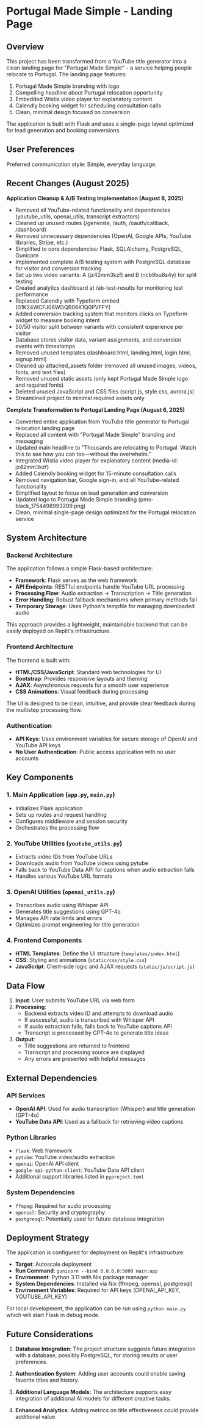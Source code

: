 # Portugal Made Simple - Landing Page

## Overview

This project has been transformed from a YouTube title generator into a clean landing page for "Portugal Made Simple" - a service helping people relocate to Portugal. The landing page features:

1. Portugal Made Simple branding with logo
2. Compelling headline about Portugal relocation opportunity  
3. Embedded Wistia video player for explanatory content
4. Calendly booking widget for scheduling consultation calls
5. Clean, minimal design focused on conversion

The application is built with Flask and uses a single-page layout optimized for lead generation and booking conversions.

## User Preferences

Preferred communication style: Simple, everyday language.

## Recent Changes (August 2025)

**Application Cleanup & A/B Testing Implementation (August 8, 2025)**
- Removed all YouTube-related functionality and dependencies (youtube_utils, openai_utils, transcript extractors)
- Cleaned up unused routes (/generate, /auth, /oauth/callback, /dashboard)
- Removed unnecessary dependencies (OpenAI, Google APIs, YouTube libraries, Stripe, etc.)
- Simplified to core dependencies: Flask, SQLAlchemy, PostgreSQL, Gunicorn
- Implemented complete A/B testing system with PostgreSQL database for visitor and conversion tracking
- Set up two video variants: A (jz42mm3kzf) and B (ncb9bu8s4y) for split testing
- Created analytics dashboard at /ab-test-results for monitoring test performance
- Replaced Calendly with Typeform embed (01K24WCFJ08WGQB06K1Q0PVFFY)
- Added conversion tracking system that monitors clicks on Typeform widget to measure booking intent
- 50/50 visitor split between variants with consistent experience per visitor
- Database stores visitor data, variant assignments, and conversion events with timestamps
- Removed unused templates (dashboard.html, landing.html, login.html, signup.html)
- Cleaned up attached_assets folder (removed all unused images, videos, fonts, and text files)
- Removed unused static assets (only kept Portugal Made Simple logo and required fonts)
- Deleted unused JavaScript and CSS files (script.js, style.css, aurora.js)
- Streamlined project to minimal required assets only

**Complete Transformation to Portugal Landing Page (August 6, 2025)**
- Converted entire application from YouTube title generator to Portugal relocation landing page
- Replaced all content with "Portugal Made Simple" branding and messaging
- Updated main headline to "Thousands are relocating to Portugal. Watch this to see how you can too—without the overwhelm."
- Integrated Wistia video player for explanatory content (media-id: jz42mm3kzf)
- Added Calendly booking widget for 15-minute consultation calls
- Removed navigation bar, Google sign-in, and all YouTube-related functionality
- Simplified layout to focus on lead generation and conversion
- Updated logo to Portugal Made Simple branding (pms-black_1754498993209.png)
- Clean, minimal single-page design optimized for the Portugal relocation service

## System Architecture

### Backend Architecture

The application follows a simple Flask-based architecture:

- **Framework**: Flask serves as the web framework
- **API Endpoints**: RESTful endpoints handle YouTube URL processing
- **Processing Flow**: Audio extraction → Transcription → Title generation
- **Error Handling**: Robust fallback mechanisms when primary methods fail
- **Temporary Storage**: Uses Python's tempfile for managing downloaded audio

This approach provides a lightweight, maintainable backend that can be easily deployed on Replit's infrastructure.

### Frontend Architecture

The frontend is built with:

- **HTML/CSS/JavaScript**: Standard web technologies for UI
- **Bootstrap**: Provides responsive layouts and theming
- **AJAX**: Asynchronous requests for a smooth user experience
- **CSS Animations**: Visual feedback during processing

The UI is designed to be clean, intuitive, and provide clear feedback during the multistep processing flow.

### Authentication

- **API Keys**: Uses environment variables for secure storage of OpenAI and YouTube API keys
- **No User Authentication**: Public access application with no user accounts

## Key Components

### 1. Main Application (`app.py`, `main.py`)

- Initializes Flask application
- Sets up routes and request handling
- Configures middleware and session security
- Orchestrates the processing flow

### 2. YouTube Utilities (`youtube_utils.py`)

- Extracts video IDs from YouTube URLs
- Downloads audio from YouTube videos using pytube
- Falls back to YouTube Data API for captions when audio extraction fails
- Handles various YouTube URL formats

### 3. OpenAI Utilities (`openai_utils.py`)

- Transcribes audio using Whisper API
- Generates title suggestions using GPT-4o
- Manages API rate limits and errors
- Optimizes prompt engineering for title generation

### 4. Frontend Components

- **HTML Templates**: Define the UI structure (`templates/index.html`)
- **CSS**: Styling and animations (`static/css/style.css`)
- **JavaScript**: Client-side logic and AJAX requests (`static/js/script.js`)

## Data Flow

1. **Input**: User submits YouTube URL via web form
2. **Processing**:
   - Backend extracts video ID and attempts to download audio
   - If successful, audio is transcribed with Whisper API
   - If audio extraction fails, falls back to YouTube captions API
   - Transcript is processed by GPT-4o to generate title ideas
3. **Output**: 
   - Title suggestions are returned to frontend
   - Transcript and processing source are displayed
   - Any errors are presented with helpful messages

## External Dependencies

### API Services
- **OpenAI API**: Used for audio transcription (Whisper) and title generation (GPT-4o)
- **YouTube Data API**: Used as a fallback for retrieving video captions

### Python Libraries
- `flask`: Web framework
- `pytube`: YouTube video/audio extraction
- `openai`: OpenAI API client
- `google-api-python-client`: YouTube Data API client
- Additional support libraries listed in `pyproject.toml`

### System Dependencies
- `ffmpeg`: Required for audio processing
- `openssl`: Security and cryptography
- `postgresql`: Potentially used for future database integration

## Deployment Strategy

The application is configured for deployment on Replit's infrastructure:

- **Target**: Autoscale deployment
- **Run Command**: `gunicorn --bind 0.0.0.0:5000 main:app`
- **Environment**: Python 3.11 with Nix package manager
- **System Dependencies**: Installed via Nix (ffmpeg, openssl, postgresql)
- **Environment Variables**: Required for API keys (OPENAI_API_KEY, YOUTUBE_API_KEY)

For local development, the application can be run using `python main.py` which will start Flask in debug mode.

## Future Considerations

1. **Database Integration**: The project structure suggests future integration with a database, possibly PostgreSQL, for storing results or user preferences.

2. **Authentication System**: Adding user accounts could enable saving favorite titles and history.

3. **Additional Language Models**: The architecture supports easy integration of additional AI models for different creative tasks.

4. **Enhanced Analytics**: Adding metrics on title effectiveness could provide additional value.